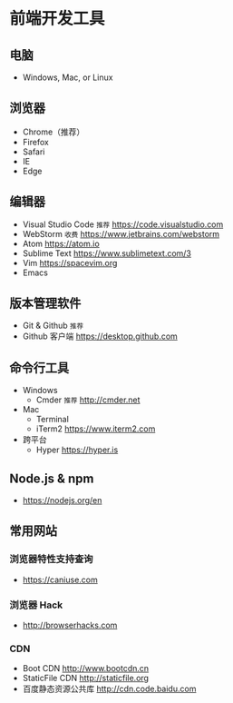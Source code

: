 # 前端开发工具

## 电脑
* Windows, Mac, or Linux

## 浏览器
* Chrome（推荐）
* Firefox
* Safari
* IE
* Edge

## 编辑器
* Visual Studio Code `推荐` https://code.visualstudio.com
* WebStorm `收费` https://www.jetbrains.com/webstorm
* Atom https://atom.io
* Sublime Text https://www.sublimetext.com/3
* Vim https://spacevim.org
* Emacs

## 版本管理软件
* Git & Github `推荐`
* Github 客户端 https://desktop.github.com

## 命令行工具
* Windows
  * Cmder `推荐` http://cmder.net
* Mac
  * Terminal
  * iTerm2 https://www.iterm2.com
* 跨平台
  * Hyper https://hyper.is
    
## Node.js & npm
* https://nodejs.org/en
  
## 常用网站
### 浏览器特性支持查询
* https://caniuse.com

### 浏览器 Hack
* http://browserhacks.com

### CDN
* Boot CDN http://www.bootcdn.cn
* StaticFile CDN http://staticfile.org
* 百度静态资源公共库 http://cdn.code.baidu.com
